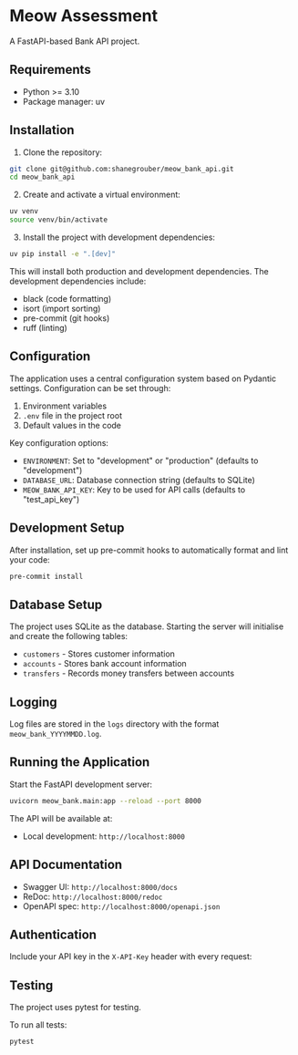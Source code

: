 # Meow Assessment

A FastAPI-based Bank API project.

## Requirements

- Python >= 3.10
- Package manager: uv

## Installation

1. Clone the repository:

```bash
git clone git@github.com:shanegrouber/meow_bank_api.git
cd meow_bank_api
```

2. Create and activate a virtual environment:

```bash
uv venv
source venv/bin/activate
```

3. Install the project with development dependencies:

```bash
uv pip install -e ".[dev]"
```

This will install both production and development dependencies. The development dependencies include:

- black (code formatting)
- isort (import sorting)
- pre-commit (git hooks)
- ruff (linting)

## Configuration

The application uses a central configuration system based on Pydantic settings.
Configuration can be set through:

1. Environment variables
2. `.env` file in the project root
3. Default values in the code

Key configuration options:

- `ENVIRONMENT`: Set to "development" or "production" (defaults to "development")
- `DATABASE_URL`: Database connection string (defaults to SQLite)
- `MEOW_BANK_API_KEY`: Key to be used for API calls (defaults to "test_api_key")

## Development Setup

After installation, set up pre-commit hooks to automatically format and lint your code:

```bash
pre-commit install
```

## Database Setup

The project uses SQLite as the database.
Starting the server will initialise and create the following tables:

- `customers` - Stores customer information
- `accounts` - Stores bank account information
- `transfers` - Records money transfers between accounts

## Logging

Log files are stored in the `logs` directory with the format `meow_bank_YYYYMMDD.log`.

## Running the Application

Start the FastAPI development server:

```bash
uvicorn meow_bank.main:app --reload --port 8000
```

The API will be available at:

- Local development: `http://localhost:8000`

## API Documentation

- Swagger UI: `http://localhost:8000/docs`
- ReDoc: `http://localhost:8000/redoc`
- OpenAPI spec: `http://localhost:8000/openapi.json`

## Authentication

Include your API key in the `X-API-Key` header with every request:

## Testing

The project uses pytest for testing.

To run all tests:

```bash
pytest
```
